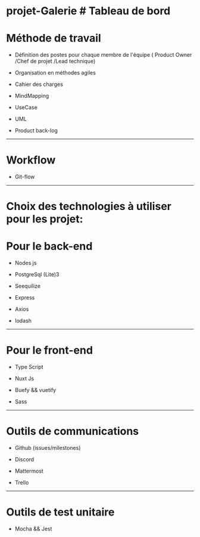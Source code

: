 # projet-Galerie # Tableau de bord 


# Méthode de travail 
- Définition des postes pour chaque membre de l'équipe ( Product Owner /Chef de projet /Lead technique)

- Organisation en méthodes agiles 

- Cahier des charges

- MindMapping

- UseCase

- UML

- Product back-log
***

# Workflow
- Git-flow
***

# Choix des technologies à utiliser pour les projet:

# Pour le back-end
- Nodes js

- PostgreSql (Lite)3

- Seequilize 


- Express

- Axios

- lodash 

***
# Pour le front-end
- Type Script

- Nuxt Js

- Buefy && vuetify 

- Sass

***
# Outils de communications
- Github (issues/milestones)

- Discord

- Mattermost

- Trello

***
# Outils de test unitaire
- Mocha && Jest

